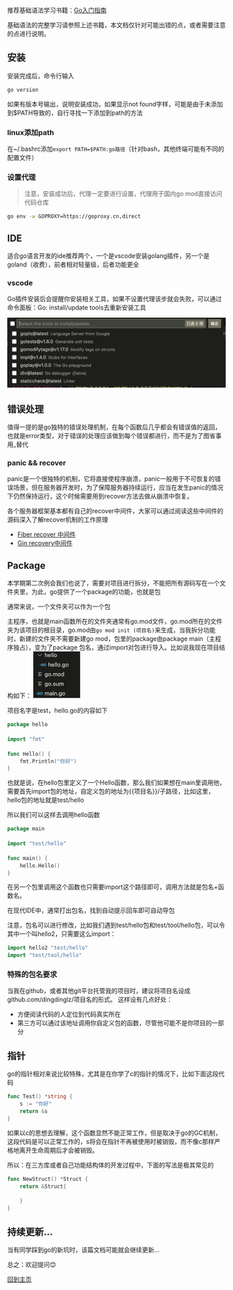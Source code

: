 推荐基础语法学习书籍：[Go入门指南](https://github.com/unknwon/the-way-to-go_ZH_CN)

基础语法的完整学习请参照上述书籍，本文档仅针对可能出错的点，或者需要注意的点进行说明。

## 安装

安装完成后，命令行输入
``` bash
go version
```
如果有版本号输出，说明安装成功，如果显示not found字样，可能是由于未添加到$PATH导致的，自行寻找一下添加到path的方法

### linux添加path

在~/.bashrc添加`export PATH=$PATH:go路径`（针对bash，其他终端可能有不同的配置文件）

### 设置代理

> 注意，安装成功后，代理一定要进行设置，代理用于国内go mod直接访问代码仓库

``` bash
go env -w GOPROXY=https://goproxy.cn,direct
```

## IDE

适合go语言开发的ide推荐两个，一个是vscode安装golang插件，另一个是goland（收费），前者相对轻量级，后者功能更全

### vscode

Go插件安装后会提醒你安装相关工具，如果不设置代理该步就会失败，可以通过命令面板：Go: install/update tools去重新安装工具

![](./image/0/1.png)

## 错误处理

值得一提的是go独特的错误处理机制，在每个函数后几乎都会有错误值的返回，也就是error类型，对于错误的处理应该做到每个错误都进行，而不是为了图省事用_替代

### panic && recover

panic是一个很独特的机制，它将直接使程序崩溃，panic一般用于不可恢复的错误场景，但在服务器开发时，为了保障服务器持续运行，应当在发生panic的情况下仍然保持运行，这个时候需要用到recover方法去做从崩溃中恢复。

各个服务器框架基本都有自己的recover中间件，大家可以通过阅读这些中间件的源码深入了解recover机制的工作原理
- [Fiber recover 中间件](https://github.com/gofiber/fiber/tree/main/middleware/recover)
- [Gin recovery中间件](https://github.com/gin-gonic/gin/blob/master/recovery.go#L33)

## Package

本学期第二次例会我们也说了，需要对项目进行拆分，不能把所有源码写在一个文件夹里，为此，go提供了一个package的功能，也就是包

通常来说，一个文件夹可以作为一个包

主程序，也就是main函数所在的文件夹通常有go.mod文件，go.mod所在的文件夹为该项目的根目录，go.mod由`go mod init (项目名)`来生成，当我拆分功能时，新建的文件夹不需要新建go mod，包里的package由package main（主程序独占），变为了package 包名，通过import对包进行导入。比如说我现在项目结构如下：
![](./image/0/2.png)

项目名字是test，hello.go的内容如下
``` go
package hello

import "fmt"

func Hello() {
	fmt.Println("你好")
}

```

也就是说，在hello包里定义了一个Hello函数，那么我们如果想在main里调用他，需要首先import包的地址，自定义包的地址为{{项目名}}/子路径，比如这里，hello包的地址就是test/hello

所以我们可以这样去调用hello函数

``` go
package main

import "test/hello"

func main() {
	hello.Hello()
}
```

在另一个包里调用这个函数也只需要import这个路径即可，调用方法就是包名+函数名。

在现代IDE中，通常打出包名，找到自动提示回车即可自动导包

注意，包名可以进行修改，比如我们遇到test/hello包和test/tool/hello包，可以令其中一个叫hello2，只需要这么import：
``` go
import hello2 "test/hello"
import "test/tool/hello"
```

### 特殊的包名要求

当我在github，或者其他git平台托管我的项目时，建议将项目名设成 github.com/dingdinglz/项目名的形式。
这样设有几点好处：
- 方便阅读代码的人定位到代码真实所在
- 第三方可以通过该地址调用你自定义包的函数，尽管他可能不是你项目的一部分

## 指针

go的指针相对来说比较特殊，尤其是在你学了c的指针的情况下，比如下面这段代码
``` go
func Test() *string {
	s := "你好"
	return &s
}
```
如果以c的思想去理解，这个函数显然不能正常工作，但是取决于go的GC机制，这段代码是可以正常工作的，s将会在指针不再被使用时被销毁，而不像c那样严格地离开生命周期后才会被销毁。

所以：在三方库或者自己功能结构体的开发过程中，下面的写法是极其常见的
``` go
func NewStruct() *Struct {
	return &Struct{
		
	}
}
```

## 持续更新...

当有同学踩到go的新坑时，该篇文档可能就会继续更新...

总之：欢迎提问😊

[回到主页](./readme.md)